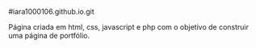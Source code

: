 #iara1000106.github.io.git

Página criada em html, css, javascript e php com o objetivo de construir uma página de portfólio.
